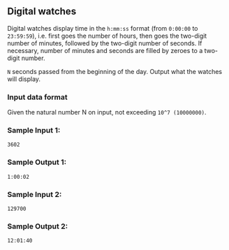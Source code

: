 ## Digital watches

Digital watches display time in the `h:mm:ss` format (from `0:00:00` to `23:59:59`),
i.e. first goes the number of hours, then goes the two-digit number of minutes,
followed by the two-digit number of seconds. If necessary, number of minutes and
seconds are filled by zeroes to a two-digit number.

`N` seconds passed from the beginning of the day. Output what the watches will
display.

### Input data format

Given the natural number N on input, not exceeding `10^7 (10000000)`.

### Sample Input 1:

```
3602
```

### Sample Output 1:

```
1:00:02
```

### Sample Input 2:

```
129700
```

### Sample Output 2:

```
12:01:40
```
